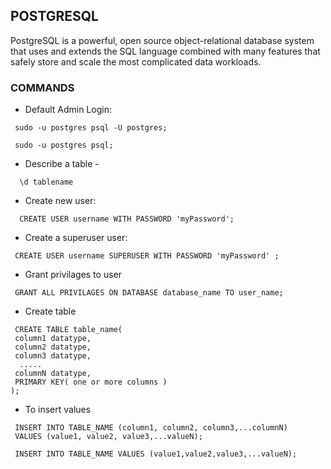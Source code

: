 ## POSTGRESQL

PostgreSQL is a powerful, open source object-relational database system that uses and extends the SQL language combined with many features that safely store and scale the most complicated data workloads. 

### COMMANDS

- Default Admin Login:
 ```
  sudo -u postgres psql -U postgres;
 ```
 ```
  sudo -u postgres psql;
 ``` 
- Describe a table - 
```
  \d tablename
```
- Create new user:
```
  CREATE USER username WITH PASSWORD 'myPassword';
```  
 - Create a superuser user:
 ```
  CREATE USER username SUPERUSER WITH PASSWORD 'myPassword' ;
 ```
 - Grant privilages to user
 ```
  GRANT ALL PRIVILAGES ON DATABASE database_name TO user_name;
 ```  
 - Create table
 ```
  CREATE TABLE table_name(
  column1 datatype,
  column2 datatype,
  column3 datatype,
   .....
  columnN datatype,
  PRIMARY KEY( one or more columns )
);
 ```
 
 - To insert values
 ```
  INSERT INTO TABLE_NAME (column1, column2, column3,...columnN)
  VALUES (value1, value2, value3,...valueN);
 ```
 ```
  INSERT INTO TABLE_NAME VALUES (value1,value2,value3,...valueN);
 ```

